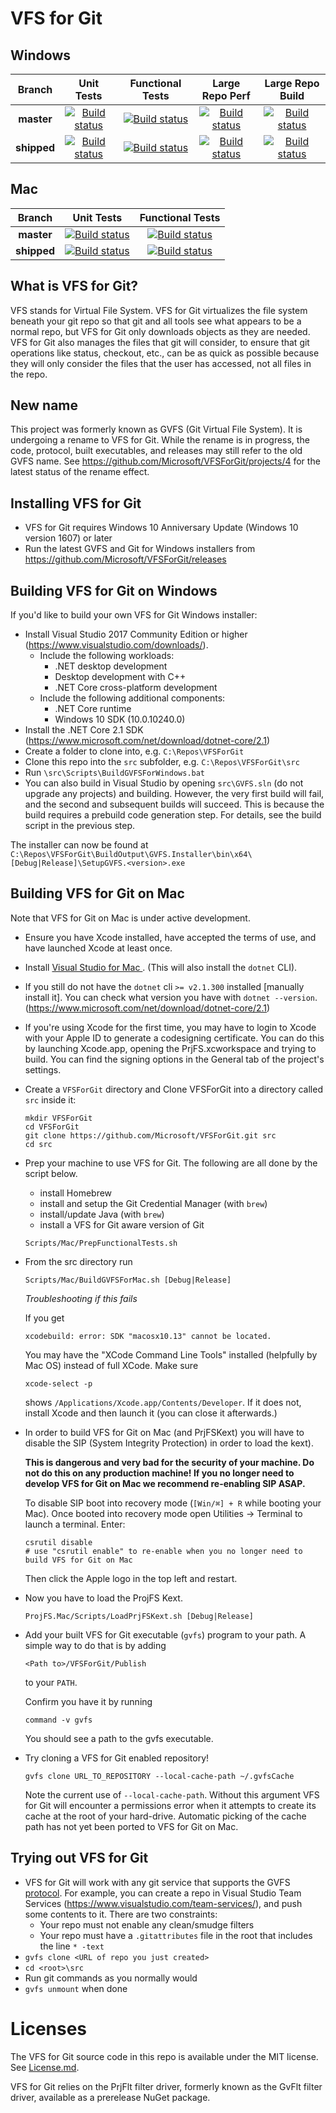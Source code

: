# VFS for Git

## Windows

|Branch|Unit Tests|Functional Tests|Large Repo Perf|Large Repo Build|
|:--:|:--:|:--:|:--:|:--:|
|**master**|[![Build status](https://dev.azure.com/gvfs/ci/_apis/build/status/CI%20-%20Windows?branchName=master)](https://dev.azure.com/gvfs/ci/_build/latest?definitionId=7&branchName=master)|[![Build status](https://dev.azure.com/gvfs/ci/_apis/build/status/CI%20-%20Windows%20-%20Full%20Functional%20Tests?branchName=master)](https://dev.azure.com/gvfs/ci/_build/latest?definitionId=6&branchName=master)|[![Build status](https://dev.azure.com/mseng/AzureDevOps/_apis/build/status/GVFS/GitHub%20VFSForGit%20Large%20Repo%20Perf%20Tests?branchName=master)](https://dev.azure.com/mseng/AzureDevOps/_build/latest?definitionId=7179&branchName=master)|[![Build status](https://dev.azure.com/mseng/AzureDevOps/_apis/build/status/GVFS/GitHub%20VFSForGit%20Large%20Repo%20Build?branchName=master)](https://dev.azure.com/mseng/AzureDevOps/_build/latest?definitionId=7180&branchName=master)|
|**shipped**|[![Build status](https://dev.azure.com/gvfs/ci/_apis/build/status/CI%20-%20Windows?branchName=releases%2Fshipped)](https://dev.azure.com/gvfs/ci/_build/latest?definitionId=7&branchName=releases%2Fshipped)|[![Build status](https://dev.azure.com/gvfs/ci/_apis/build/status/CI%20-%20Windows%20-%20Full%20Functional%20Tests?branchName=releases%2Fshipped)](https://dev.azure.com/gvfs/ci/_build/latest?definitionId=6&branchName=releases%2Fshipped)|[![Build status](https://dev.azure.com/mseng/AzureDevOps/_apis/build/status/GVFS/GitHub%20VFSForGit%20Large%20Repo%20Perf%20Tests?branchName=releases%2Fshipped)](https://dev.azure.com/mseng/AzureDevOps/_build/latest?definitionId=7179&branchName=releases%2Fshipped)|[![Build status](https://dev.azure.com/mseng/AzureDevOps/_apis/build/status/GVFS/GitHub%20VFSForGit%20Large%20Repo%20Build?branchName=releases%2Fshipped)](https://dev.azure.com/mseng/AzureDevOps/_build/latest?definitionId=7180&branchName=releases%2Fshipped)|

## Mac
|Branch|Unit Tests|Functional Tests|
|:--:|:--:|:--:|
|**master**|[![Build status](https://dev.azure.com/gvfs/ci/_apis/build/status/CI%20-%20Mac?branchName=master)](https://dev.azure.com/gvfs/ci/_build/latest?definitionId=15&branchName=master)|[![Build status](https://dev.azure.com/mseng/AzureDevOps/_apis/build/status/GVFS/CI%20-%20Mac%20-%20Functional%20Tests?branchName=master)](https://dev.azure.com/mseng/AzureDevOps/_build/latest?definitionId=7376&branchName=master)|
|**shipped**|[![Build status](https://dev.azure.com/gvfs/ci/_apis/build/status/CI%20-%20Mac?branchName=releases%2Fshipped)](https://dev.azure.com/gvfs/ci/_build/latest?definitionId=15&branchName=releases%2Fshipped)|[![Build status](https://dev.azure.com/mseng/AzureDevOps/_apis/build/status/GVFS/CI%20-%20Mac%20-%20Functional%20Tests?branchName=releases%2Fshipped)](https://dev.azure.com/mseng/AzureDevOps/_build/latest?definitionId=7376&branchName=releases%2Fshipped)|

## What is VFS for Git?

VFS stands for Virtual File System. VFS for Git virtualizes the file system beneath your git repo so that git and all tools
see what appears to be a normal repo, but VFS for Git only downloads objects as they are needed. VFS for Git also manages the files that git will consider,
to ensure that git operations like status, checkout, etc., can be as quick as possible because they will only consider the files
that the user has accessed, not all files in the repo.

## New name

This project was formerly known as GVFS (Git Virtual File System). It is undergoing a rename to VFS for Git. While the rename is in progress, the code, protocol,
built executables, and releases may still refer to the old GVFS name. See https://github.com/Microsoft/VFSForGit/projects/4 for the latest status of the rename effect.

## Installing VFS for Git

* VFS for Git requires Windows 10 Anniversary Update (Windows 10 version 1607) or later
* Run the latest GVFS and Git for Windows installers from https://github.com/Microsoft/VFSForGit/releases

## Building VFS for Git on Windows

If you'd like to build your own VFS for Git Windows installer:
* Install Visual Studio 2017 Community Edition or higher (https://www.visualstudio.com/downloads/).
  * Include the following workloads:
    * .NET desktop development
    * Desktop development with C++
    * .NET Core cross-platform development
  * Include the following additional components:
    * .NET Core runtime
    * Windows 10 SDK (10.0.10240.0)
* Install the .NET Core 2.1 SDK (https://www.microsoft.com/net/download/dotnet-core/2.1)
* Create a folder to clone into, e.g. `C:\Repos\VFSForGit`
* Clone this repo into the `src` subfolder, e.g. `C:\Repos\VFSForGit\src`
* Run `\src\Scripts\BuildGVFSForWindows.bat`
* You can also build in Visual Studio by opening `src\GVFS.sln` (do not upgrade any projects) and building. However, the very first
build will fail, and the second and subsequent builds will succeed. This is because the build requires a prebuild code generation step.
For details, see the build script in the previous step.

The installer can now be found at `C:\Repos\VFSForGit\BuildOutput\GVFS.Installer\bin\x64\[Debug|Release]\SetupGVFS.<version>.exe`

## Building VFS for Git on Mac

Note that VFS for Git on Mac is under active development.

* Ensure you have Xcode installed, have accepted the terms of use, and have launched Xcode at least once.

* Install [Visual Studio for Mac ](https://visualstudio.microsoft.com/vs/mac). (This will also install the `dotnet` CLI).

* If you still do not have the `dotnet` cli `>= v2.1.300` installed [manually install it]. You can check what version you have with `dotnet --version`.(https://www.microsoft.com/net/download/dotnet-core/2.1)

* If you're using Xcode for the first time, you may have to login to Xcode with your Apple ID to generate a codesigning certificate. You can do this by launching Xcode.app, opening the PrjFS.xcworkspace and trying to build. You can find the signing options in the General tab of the project's settings.

* Create a `VFSForGit` directory and Clone VFSForGit into a directory called `src` inside it:
  ```
  mkdir VFSForGit
  cd VFSForGit
  git clone https://github.com/Microsoft/VFSForGit.git src
  cd src
  ```

* Prep your machine to use VFS for Git. The following are all done by the script below.
  * install Homebrew
  * install and setup the Git Credential Manager (with `brew`)
  * install/update Java (with `brew`)
  * install a VFS for Git aware version of Git

  ```
  Scripts/Mac/PrepFunctionalTests.sh
  ```

* From the src directory run

  ```
  Scripts/Mac/BuildGVFSForMac.sh [Debug|Release]
  ```

  _Troubleshooting if this fails_

  If you get
  ```
  xcodebuild: error: SDK "macosx10.13" cannot be located.
  ```
  You may have the "XCode Command Line Tools" installed (helpfully by Mac OS) instead of full XCode.
  Make sure
  ```
  xcode-select -p
  ```

  shows `/Applications/Xcode.app/Contents/Developer`. If it does not, install Xcode and then launch it (you can close it afterwards.)

* In order to build VFS for Git on Mac (and PrjFSKext) you will have to disable the SIP (System Integrity Protection) in order to load the kext).

  **This is dangerous and very bad for the security of your machine. Do not do this on any production machine! If you no longer need to develop VFS for Git on Mac we recommend re-enabling SIP ASAP.**

  To disable SIP boot into recovery mode (`[Win/⌘] + R` while booting your Mac).
  Once booted into recovery mode open Utilities -> Terminal to launch a terminal. Enter:

  ```
  csrutil disable
  # use "csrutil enable" to re-enable when you no longer need to build VFS for Git on Mac
  ```
  Then click the Apple logo in the top left and restart.

* Now you have to load the ProjFS Kext.

  ```
  ProjFS.Mac/Scripts/LoadPrjFSKext.sh [Debug|Release]
  ```

* Add your built VFS for Git executable (`gvfs`) program to your path. A simple way to do that is by adding

  ```
  <Path to>/VFSForGit/Publish
  ```

  to your `PATH`.

  Confirm you have it by running

  ```
  command -v gvfs
  ```

  You should see a path to the gvfs executable.

* Try cloning a VFS for Git enabled repository!

  ```
  gvfs clone URL_TO_REPOSITORY --local-cache-path ~/.gvfsCache
  ```

  Note the current use of `--local-cache-path`. Without this argument VFS for Git will encounter a permissions error when it attempts to create its cache at the root of your hard-drive. Automatic picking of the cache path has not yet been ported to VFS for Git on Mac.


## Trying out VFS for Git

* VFS for Git will work with any git service that supports the GVFS [protocol](Protocol.md). For example, you can create a repo in
Visual Studio Team Services (https://www.visualstudio.com/team-services/), and push some contents to it. There are two constraints:
  * Your repo must not enable any clean/smudge filters
  * Your repo must have a `.gitattributes` file in the root that includes the line `* -text`
* `gvfs clone <URL of repo you just created>`
* `cd <root>\src`
* Run git commands as you normally would
* `gvfs unmount` when done


# Licenses

The VFS for Git source code in this repo is available under the MIT license. See [License.md](License.md).

VFS for Git relies on the PrjFlt filter driver, formerly known as the GvFlt filter driver, available as a prerelease NuGet package.
